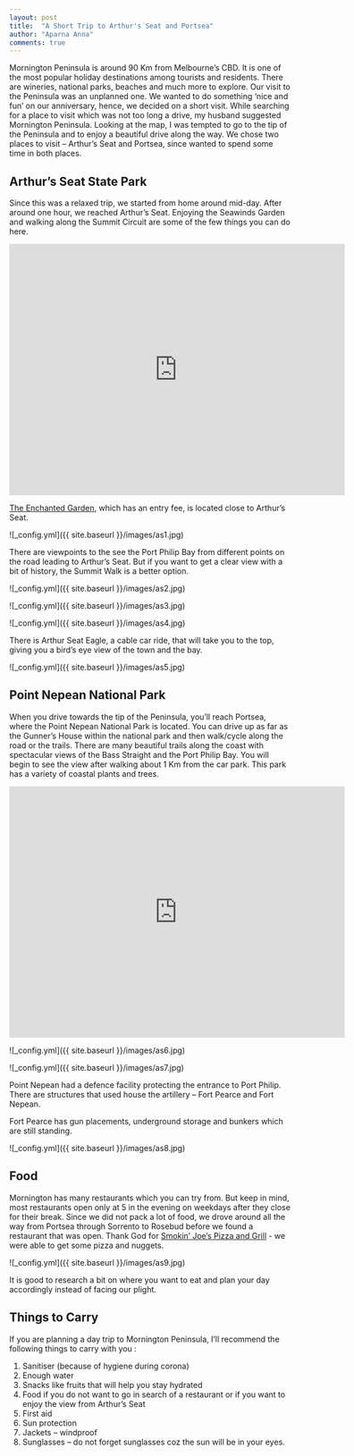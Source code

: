 ```yaml
---
layout: post
title:  "A Short Trip to Arthur's Seat and Portsea"
author: "Aparna Anna"
comments: true
---
```

Mornington Peninsula is around 90 Km from Melbourne’s CBD. It is one of the most popular holiday destinations among tourists and residents. There are wineries, national parks, beaches and much more to explore. 
Our visit to the Peninsula was an unplanned one. We wanted to do something ‘nice and fun’ on our anniversary, hence, we decided on a short visit. While searching for a place to visit which was not too long a drive, my husband suggested Mornington Peninsula. Looking at the map, I was tempted to go to the tip of the Peninsula and to enjoy a beautiful drive along the way. We chose two places to visit – Arthur’s Seat and Portsea, since wanted to spend some time in both places. 

## Arthur’s Seat State Park

Since this was a relaxed trip, we started from home around mid-day. After around one hour, we reached Arthur’s Seat. Enjoying the Seawinds Garden and walking along the Summit Circuit are some of the  few things you can do here. 

<iframe src="https://www.google.com/maps/embed?pb=!1m18!1m12!1m3!1d25027.610728078715!2d144.94298033087696!3d-38.36167914741605!2m3!1f0!2f0!3f0!3m2!1i1024!2i768!4f13.1!3m3!1m2!1s0x6ad5c61d5808004d%3A0x5045675218cfcd0!2sArthurs%20Seat%20VIC%203936!5e0!3m2!1sen!2sau!4v1591057981056!5m2!1sen!2sau" width="600" height="450" frameborder="0" style="border:0;" allowfullscreen="" aria-hidden="false" tabindex="0"></iframe>

[The Enchanted Garden](https://www.enchantedmaze.com.au/), which has an entry fee, is located close to Arthur’s Seat. 

![_config.yml]({{ site.baseurl }}/images/as1.jpg)

There are viewpoints to the see the Port Philip Bay from different points on the road leading to Arthur’s Seat. But if you want to get a clear view with a bit of history, the Summit Walk is a better option. 

![_config.yml]({{ site.baseurl }}/images/as2.jpg)

![_config.yml]({{ site.baseurl }}/images/as3.jpg)

![_config.yml]({{ site.baseurl }}/images/as4.jpg)

There is Arthur Seat Eagle, a cable car ride, that will take you to the top, giving you a bird’s eye view of the town and the bay.

![_config.yml]({{ site.baseurl }}/images/as5.jpg)

## Point Nepean National Park

When you drive towards the tip of the Peninsula, you’ll reach Portsea, where the Point Nepean National Park is located. You can drive up as far as the Gunner’s House within the national park and then walk/cycle along the road or the trails. There are many beautiful trails along the coast with spectacular views of the Bass Straight and the Port Philip Bay. You will begin to see the view after walking about 1 Km from the car park. This park has a variety of coastal plants and trees. 

<iframe src="https://www.google.com/maps/embed?pb=!1m18!1m12!1m3!1d25043.805169393483!2d144.66662777558423!3d-38.314814884201795!2m3!1f0!2f0!3f0!3m2!1i1024!2i768!4f13.1!3m3!1m2!1s0x6ad4360d3e54f199%3A0x1a5a83f4687876da!2sPoint%20Nepean%20National%20Park!5e0!3m2!1sen!2sau!4v1591057692787!5m2!1sen!2sau" width="600" height="450" frameborder="0" style="border:0;" allowfullscreen="" aria-hidden="false" tabindex="0"></iframe>

![_config.yml]({{ site.baseurl }}/images/as6.jpg)

![_config.yml]({{ site.baseurl }}/images/as7.jpg)

Point Nepean had a defence facility protecting the entrance to Port Philip. There are structures that used house the artillery – Fort Pearce and Fort Nepean. 

Fort Pearce has gun placements, underground storage and bunkers which are still standing. 

![_config.yml]({{ site.baseurl }}/images/as8.jpg)

## Food

Mornington has many restaurants which you can try  from. But keep in mind,  most restaurants open only at 5 in the evening on weekdays after they close for their break. Since we did not pack a lot of food, we drove around all the way from Portsea through Sorrento to Rosebud before we found a restaurant that was open. Thank God for [Smokin’ Joe’s Pizza and Grill](https://goo.gl/maps/MjrL9cHayQs5VBBH7) - we were able to get some pizza and nuggets. 

![_config.yml]({{ site.baseurl }}/images/as9.jpg)

It is good to research a bit on where you want to eat and plan your day accordingly instead of facing our plight. 

## Things to Carry

If you are planning a day trip to Mornington Peninsula, I’ll recommend the following things to carry with you :

1. Sanitiser (because of hygiene during corona)
2. Enough water
3. Snacks like fruits that will help you stay hydrated
4. Food if you do not want to go in search of a restaurant or if you want to enjoy the view from Arthur’s Seat
5. First aid
6. Sun protection
7. Jackets – windproof
8. Sunglasses – do not forget sunglasses coz the sun will be in your eyes.
